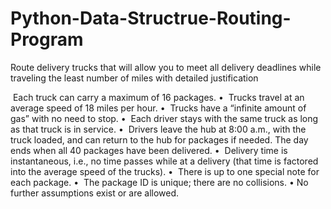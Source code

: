 # Python-Data-Structrue-Routing-Program
Route delivery trucks that will allow you to meet all delivery deadlines while traveling the least number of miles with detailed justification

 Each truck can carry a maximum of 16 packages.
•  Trucks travel at an average speed of 18 miles per hour.
•  Trucks have a “infinite amount of gas” with no need to stop.
•  Each driver stays with the same truck as long as that truck is in service.
•  Drivers leave the hub at 8:00 a.m., with the truck loaded, and can return to the hub for packages if
needed. The day ends when all 40 packages have been delivered.
•  Delivery time is instantaneous, i.e., no time passes while at a delivery (that time is factored into the
average speed of the trucks).
•  There is up to one special note for each package.
•  The package ID is unique; there are no collisions.
• No further assumptions exist or are allowed.
